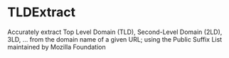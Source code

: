 # TLDExtract
Accurately extract Top Level Domain (TLD), Second-Level Domain (2LD), 3LD, ... from the domain name of a given URL; using the Public Suffix List maintained by Mozilla Foundation
